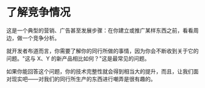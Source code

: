 # 了解竞争情况

这是一个典型的营销、广告甚至发展步骤：在你建立或推广某样东西之前，看看周边，做一个竞争分析。

就开发者布道而言，你需要了解你的同行所做的事情，因为你会不断收到关于它的问题。"这与 X、Y 的新产品相比如何？"这是最常见的问题。

如果你能回答这个问题，你的技术完整性就会得到相当大的提升，而且，让我们面对现实吧——对我们的同行所生产的东西进行嘲弄是很有趣的。